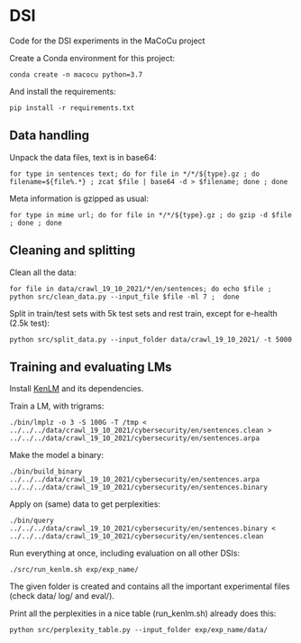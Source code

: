 # DSI

Code for the DSI experiments in the MaCoCu project

Create a Conda environment for this project:

```
conda create -n macocu python=3.7
```

And install the requirements:

```
pip install -r requirements.txt
```

## Data handling

Unpack the data files, text is in base64:

```
for type in sentences text; do for file in */*/${type}.gz ; do filename=${file%.*} ; zcat $file | base64 -d > $filename; done ; done
```

Meta information is gzipped as usual:

```
for type in mime url; do for file in */*/${type}.gz ; do gzip -d $file ; done ; done
```


## Cleaning and splitting

Clean all the data:

```
for file in data/crawl_19_10_2021/*/en/sentences; do echo $file ; python src/clean_data.py --input_file $file -ml 7 ;  done
```

Split in train/test sets with 5k test sets and rest train, except for e-health (2.5k test):

```
python src/split_data.py --input_folder data/crawl_19_10_2021/ -t 5000
```


## Training and evaluating LMs

Install [KenLM](https://github.com/kpu/kenlm/) and its dependencies.

Train a LM, with trigrams:

```
./bin/lmplz -o 3 -S 100G -T /tmp < ../../../data/crawl_19_10_2021/cybersecurity/en/sentences.clean > ../../../data/crawl_19_10_2021/cybersecurity/en/sentences.arpa
```

Make the model a binary:

```
./bin/build_binary ../../../data/crawl_19_10_2021/cybersecurity/en/sentences.arpa ../../../data/crawl_19_10_2021/cybersecurity/en/sentences.binary
```

Apply on (same) data to get perplexities:

```
./bin/query ../../../data/crawl_19_10_2021/cybersecurity/en/sentences.binary < ../../../data/crawl_19_10_2021/cybersecurity/en/sentences.clean
```

Run everything at once, including evaluation on all other DSIs:

```
./src/run_kenlm.sh exp/exp_name/
```

The given folder is created and contains all the important experimental files (check data/ log/ and eval/).

Print all the perplexities in a nice table (run_kenlm.sh) already does this:

```
python src/perplexity_table.py --input_folder exp/exp_name/data/
```
